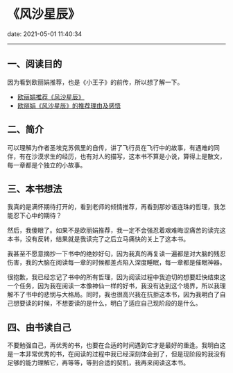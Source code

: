 # 《风沙星辰》

date: 2021-05-01 11:40:34

---

## 一、阅读目的

因为看到欧丽娟推荐，也是《小王子》的前传，所以想了解一下。

- [欧丽娟推荐《风沙星辰》](https://www.bilibili.com/video/BV1FL4y1V7iy/)
- [欧丽娟《风沙星辰》的推荐理由及感悟](https://www.bilibili.com/video/BV1ku411y7vY/)

## 二、简介

可以理解为作者圣埃克苏佩里的自传，讲了飞行员在飞行中的故事，有遇难的同伴，有在沙漠求生的经历，也有对人的描写，这本书不算是小说，算得上是散文，每一章都是个独立的小故事。

## 三、本书想法

我真的是满怀期待打开的，看到老师的倾情推荐，再看到那妙语连珠的哲理，我怎能忍下心中的期待？

然后，我傻眼了。如果不是欧丽娟推荐，我一定不会强忍着艰难晦涩痛苦的读完这本书，没有反转，结果就是我读完了之后立马痛快的关上了这本书。

我甚至不愿意摘抄一下书中的绝妙好句，因为我真的再复读一遍都是对大脑的残忍伤害，我的大脑在阅读每一章的时候都差点陷入深度睡眠，每一章都是催眠神器。

很抱歉，我已经忘记了书中的所有哲理，因为阅读过程中我迫切的想要赶快结束这一个任务，因为我在阅读一本像神仙一样的好书，我没有达到这个境界，所以我理解不了书中的悲悯与大格局。同时，我也很高兴我在抗拒这本书，因为我明白了自己想要读的时候，不想要读的是什么，明白了适应自己现阶段的是什么。

## 四、由书读自己

不要勉强自己，再优秀的书，也要在合适的时间遇到它才是最好的重逢。我明白这是一本非常优秀的书，在阅读的过程中我已经深刻体会到了，但是现阶段的我没有足够的能力理解它，再等等，等到合适的契机，我再来阅读这本书。


